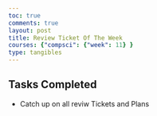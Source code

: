 ```yaml
---
toc: true
comments: true
layout: post
title: Review Ticket Of The Week
courses: {"compsci": {"week": 11} }
type: tangibles
---
```


## Tasks Completed
- Catch up on all reviw Tickets and Plans